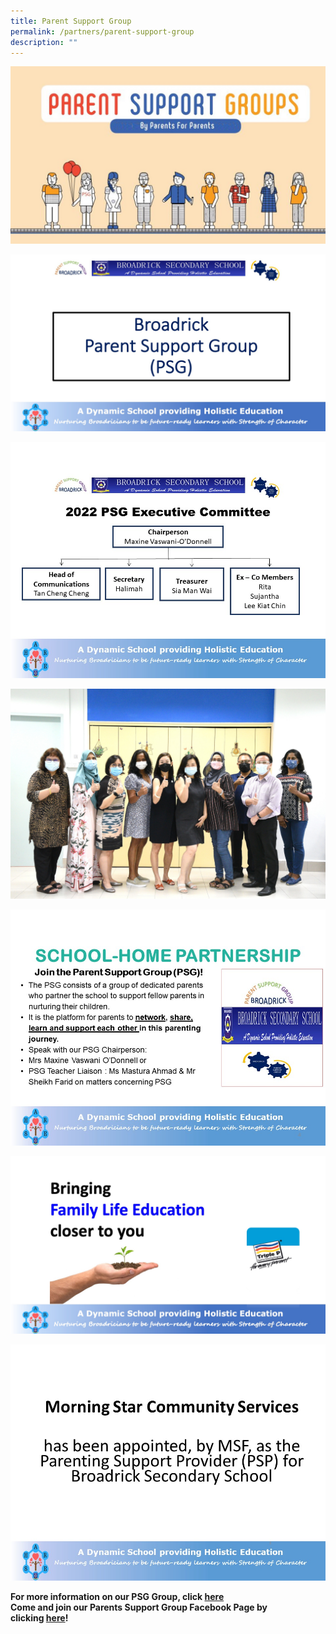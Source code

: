 ```yaml
---
title: Parent Support Group
permalink: /partners/parent-support-group
description: ""
---
```

![](/images/Slide2.jpeg)

![](/images/Slide1.jpeg)

![](/images/Slide3.jpg)

![](/images/PSG%20EXCO%202022.jpg)

![](/images/Slide4.jpg)

![](/images/Slide5.jpeg)

![](/images/Slide6.jpg)

**For more information on our PSG Group, click [here](/files/2017OfficeBearers.pdf) <br>
Come and join our Parents Support Group Facebook Page by clicking [here](https://www.facebook.com/groups/1731436357092043/permalink/1908795159356161/)!**